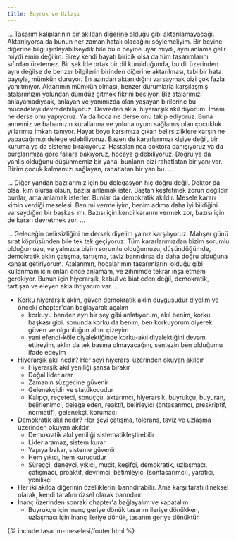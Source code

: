 ```yaml
---
title: Buyruk ve Uzlaşı
---
```


... Tasarım kalıplarının bir akıldan diğerine olduğu gibi aktarılamayacağı.
Aktarılıyorsa da bunun her zaman hatalı olacağını söylemeliyim. Bir beyine
diğerine bilgi ışınlayabilseydik bile bu o beyine uyar mıydı, aynı anlama gelir
miydi emin değilim. Birey kendi hayatı biricik olsa da tüm tasarımlarını
sıfırdan üretemez. Bir şekilde ortak bir dil kurulduğunda, bu dil üzerinden aynı
değilse de benzer bilgilerin birinden diğerine aktarılması, tabi bir hata
payıyla, mümkün duruyor. En azından aktarıldığını varsaymak bizi çok fazla
yanıltmıyor. Aktarımın mümkün olması, benzer durumlarla karşılaşmış atalarımızın
yolundan dümdüz gitmek fikrini besliyor. Biz atalarımızı anlayamadıysak, anlayan
ve yanımızda olan yaşayan birilerine bu mücadeleyi devredebiliyoruz. Devreden
akla, hiyerarşik akıl diyorum. İmam ne derse onu yapıyoruz. Ya da hoca ne derse
onu takip ediyoruz. Buna annemiz ve babamızın kurallarına ve yoluna uyum
sağlamış olan çocukluk yıllarımız imkan tanıyor. Hayat boyu karşımıza çıkan
belirsizliklere karşın ne yapacağımızı delege edebiliyoruz. Bazen de
kararlarımızı kişiye değil, bir kuruma ya da sisteme bırakıyoruz. Hastalanınca
doktora danışıyoruz ya da burçlarımıza göre fallara bakıyoruz, hocaya
gidebiliyoruz. Doğru ya da yanlış olduğunu düşünmemiz bir yana, bunların bizi
rahatlatan bir yanı var. Bizim çocuk kalmamızı sağlayan, rahatlatan bir yan bu.
...

... Diğer yandan bazılarımız için bu delegasyon hiç doğru değil. Doktor da olsa,
kim olursa olsun, bazısı anlamak ister. Baştan keşfetmek zorun değildir bunlar,
ama anlamak isterler. Bunlar da demokratik akıldır. Mesele kararı kimin verdiği
meselesi. Ben mi vermeliyim, benim adıma daha iyi bildiğini varsaydığım bir
başkası mı. Bazısı için kendi kararını vermek zor, bazısı için de kararı
devretmek zor. ...

... Geleceğin belirsizliğini ne dersek diyelim yalnız karşılıyoruz. Mahşer günü
sırat köprüsünden bile tek tek geçiyoruz. Tüm kararlarımızdan bizim sorumlu
olduğumuzu, ve yalnızca bizim sorumlu olduğumuzu, düşündüğümde, demokratik aklın
çatışma, tartışma, taviz barındırsa da daha doğru olduğuna kanaat getiriyorum.
Atalarımın, hocalarımın tasarımlarını olduğu gibi kullanmam için onları önce
anlamam, ve zihnimde tekrar inşa etmem gerekiyor. Bunun için hiyerarşik, kabul
ve biat eden değil, demokratik, tartışan ve eleyen akla ihtiyacım var. ...

- Korku hiyerarşik aklın, güven demokratik aklın duygusudur diyelim ve önceki
  chapter'dan bağlayarak açalım
  - korkuyu benden ayrı bir şey gibi anlatıyorum, akıl benim, korku başkası
    gibi. sonunda korku da benim, ben korkuyorum diyerek güven ve olgunluğun
    altını çizeyim
  - yani efendi-köle diyalektiğinde korku-akıl diyalektiğini devam ettireyim,
    aklın da tek başına olmayacağını, sentezin ben olduğumu ifade edeyim
- Hiyerarşik akıl nedir? Her şeyi hiyerarşi üzerinden okuyan akıldır
  - Hiyerarşik akıl yeniliği şansa bırakır
  - Doğal lider arar
  - Zamanın süzgecine güvenir
  - Gelenekçidir ve statükocudur
  - Kalıpçı, reçeteci, sonuççu, aktarımcı, hiyerarşik, buyrukçu, buyuran,
    belirlenimci, delege eden, reaktif, belirleyici (öntasarımcı, preskriptif,
    normatif), gelenekçi, korumacı
- Demokratik akıl nedir? Her şeyi çatışma, tolerans, taviz ve uzlaşma üzerinden
  okuyan akıldır
  - Demokratik akıl yeniliği sistematikleştirebilir
  - Lider aramaz, sistem kurar
  - Yapıya bakar, sisteme güvenir
  - Hem yıkıcı, hem kurucudur
  - Süreççi, deneyci, yıkıcı, mucit, keşifçi, demokratik, uzlaşmacı, çatışmacı,
    proaktif, devrimci, betimleyici (sontasarımcı), yaratıcı, yenilikçi
- Her iki akılda diğerinin özelliklerini barındırabilir. Ama karşı tarafı
  ilineksel olarak, kendi tarafını özsel olarak barındırır.
- İnanç üzerinden sonraki chapter'a bağlayalım ve kapatalım
  - Buyrukçu için inanç geriye dönük tasarım ileriye dönükken, uzlaşmacı için
    inanç ileriye dönük, tasarım geriye dönüktür

{% include tasarim-meselesi/footer.html %}
